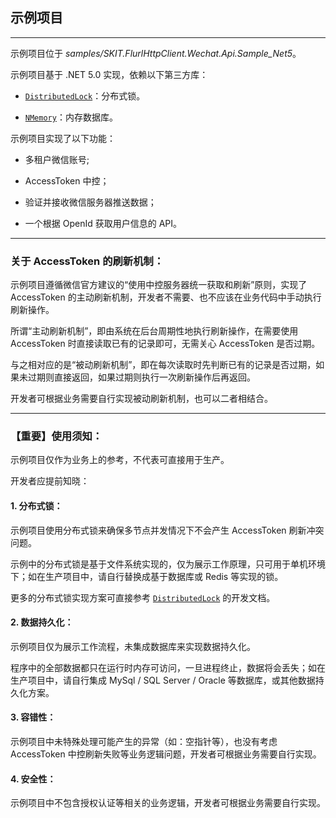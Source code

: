 ﻿## 示例项目

---

示例项目位于 _samples/SKIT.FlurlHttpClient.Wechat.Api.Sample_Net5_。

示例项目基于 .NET 5.0 实现，依赖以下第三方库：

-   [`DistributedLock`](https://github.com/madelson/DistributedLock)：分布式锁。

-   [`NMemory`](https://github.com/zzzprojects/nmemory)：内存数据库。

示例项目实现了以下功能：

-   多租户微信账号;

-   AccessToken 中控；

-   验证并接收微信服务器推送数据；

-   一个根据 OpenId 获取用户信息的 API。

---

### 关于 AccessToken 的刷新机制：

示例项目遵循微信官方建议的“使用中控服务器统一获取和刷新”原则，实现了 AccessToken 的主动刷新机制，开发者不需要、也不应该在业务代码中手动执行刷新操作。

所谓“主动刷新机制”，即由系统在后台周期性地执行刷新操作，在需要使用 AccessToken 时直接读取已有的记录即可，无需关心 AccessToken 是否过期。

与之相对应的是“被动刷新机制”，即在每次读取时先判断已有的记录是否过期，如果未过期则直接返回，如果过期则执行一次刷新操作后再返回。

开发者可根据业务需要自行实现被动刷新机制，也可以二者相结合。

---

### 【重要】使用须知：

示例项目仅作为业务上的参考，不代表可直接用于生产。

开发者应提前知晓：

#### 1. 分布式锁：

示例项目使用分布式锁来确保多节点并发情况下不会产生 AccessToken 刷新冲突问题。

示例中的分布式锁是基于文件系统实现的，仅为展示工作原理，只可用于单机环境下；如在生产项目中，请自行替换成基于数据库或 Redis 等实现的锁。

更多的分布式锁实现方案可直接参考 [`DistributedLock`](https://github.com/madelson/DistributedLock) 的开发文档。

#### 2. 数据持久化：

示例项目仅为展示工作流程，未集成数据库来实现数据持久化。

程序中的全部数据都只在运行时内存可访问，一旦进程终止，数据将会丢失；如在生产项目中，请自行集成 MySql / SQL Server / Oracle 等数据库，或其他数据持久化方案。

#### 3. 容错性：

示例项目中未特殊处理可能产生的异常（如：空指针等），也没有考虑 AccessToken 中控刷新失败等业务逻辑问题，开发者可根据业务需要自行实现。

#### 4. 安全性：

示例项目中不包含授权认证等相关的业务逻辑，开发者可根据业务需要自行实现。
